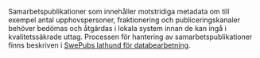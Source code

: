 Samarbetspublikationer som innehåller motstridiga metadata om till exempel antal upphovspersoner, fraktionering och publiceringskanaler behöver bedömas och åtgärdas i lokala system innan de kan ingå i kvalitetssäkrade uttag. Processen för hantering av samarbetspublikationer finns beskriven i [SwePubs lathund för databearbetning](http://www.kb.se/Dokument/SwePub/Lathund.pdf#Samarbetspublikationer).  
